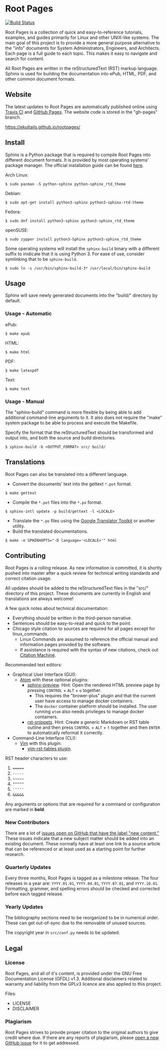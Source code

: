 # Root Pages

[![Build Status](https://travis-ci.org/ekultails/rootpages.svg?branch=master)](https://travis-ci.org/ekultails/rootpages)

Root Pages is a collection of quick and easy-to-reference tutorials, examples, and guides primarily for Linux and other UNIX-like systems. The main goal of this project is to provide a more general purpose alternative to the "info" documents for System Administrators, Engineers, and Architects. Each page is a full guide to each topic. This makes it easy to navigate and search for content.

All Root Pages are written in the reStructuredText (RST) markup language. Sphinx is used for building the documentation into ePub, HTML, PDF, and other common document formats.

## Website

The latest updates to Root Pages are automatically published online using [Travis CI](https://travis-ci.org/) and [GitHub Pages](https://pages.github.com/). The website code is stored in the "gh-pages" branch.

https://ekultails.github.io/rootpages/

## Install

Sphinx is a Python package that is required to compile Root Pages into different document formats. It is provided by most operating systems' package manager. The official installation guide can be found [here](http://www.sphinx-doc.org/en/stable/install.html).

Arch Linux:

```
$ sudo pacman -S python-sphinx python-sphinx_rtd_theme
```

Debian:

```
$ sudo apt-get install python3-sphinx python3-sphinx-rtd-theme
```

Fedora:

```
$ sudo dnf install python3-sphinx python3-sphinx_rtd_theme
```

openSUSE:

```
$ sudo zypper install python3-Sphinx python3-sphinx_rtd_theme
```

Some operating systems will install the `sphinx-build` binary with a different suffix to inidicate that it is using Python 3. For ease of use, consider symlinking that to be `sphinx-build`.

```
$ sudo ln -s /usr/bin/sphinx-build-3* /usr/local/bin/sphinx-build
```

## Usage

Sphinx will save newly generated documents into the "build/" directory by default.

### Usage - Automatic

ePub:
```
$ make epub
```

HTML:
```
$ make html
```

PDF:
```
$ make latexpdf
```

Text:
```
$ make text
```

### Usage - Manual

The "sphinx-build" command is more flexible by being able to add additional command-line arguments to it. It also does not require the "make" system package to be able to process and execute the Makefile.

Specify the format that the reStructuredText should be transformed and output into, and both the source and build directories.

```
$ sphinx-build -b <OUTPUT_FORMAT> src/ build/
```

## Translations

Root Pages can also be translated into a different language.

* Convert the documents' text into the gettext `*.pot` format.

```
$ make gettext
```

* Compile the `*.pot` files into the `*.po` format.

```
$ sphinx-intl update -p build/gettext -l <LOCALE>
```

* Translate the `*.po` files using the [Google Translator Toolkit](http://translate.google.com/toolkit/list?hl=en#translations/active) or another utility.
* Build the translated documentations.

```
$ make -e SPHINXOPTS="-D language='<LOCALE>'" html
```

## Contributing

Root Pages is a rolling release. As new information is committed, it is shortly pushed into master after a quick review for technical writing standards and correct citation usage.

All updates should be added to the reStructuredText files in the "src/" directory of this project. These documents are currently in English and translations are always welcome!

A few quick notes about technical documentation:

* Everything should be written in the third-person narrative.
* Sentences should be easy-to-read and quick to the point.
* Chicago style citation to sources are required for all pages except for linux_commands.
    * Linux Commands are assumed to reference the official manual and information pages provided by the software.
    * If assistance is required with the syntax of new citations, check out [Citation Machine](http://www.citationmachine.net/chicago).

Recommended text editors:

* Graphical User Interface (GUI):
    * [Atom](https://atom.io/) with these optional plugins:
        * [sphinx-preview](https://atom.io/packages/sphinx-preview). Hint: Open the rendered HTML preview page by pressing `CONTROL` + `ALT` + `o` together.
            * This requires the "brower-plus" plugin and that the current user have access to manage docker containers.
            * The ``docker`` container platform should be installed. The user running ``atom`` also needs privileges to manage docker containers.
        * [rst-snippets](https://atom.io/packages/rst-snippets). Hint: Create a generic Markdown or RST table outline and then press `CONTROL` + `ALT` + `t` together and then `ENTER` to automatically reformat it correctly.
* Command-Line Interface (CLI):
    * [Vim](https://github.com/vim/vim) with this plugin:
        * [vim-rst-tables plugin](https://github.com/nvie/vim-rst-tables).

RST header characters to use:

1. `=====`
2. `-----`
3. `~~~~~`
4. `^^^^^`
5. `'''''`
6. `&&&&&`

Any arguments or options that are required for a command or configuration are marked in **bold**.

### New Contributors

There are a lot of [issues open on GitHub that have the label "new content."](https://github.com/ekultails/rootpages/issues?q=is%3Aopen+is%3Aissue+label%3A%22new+content%22) These issues indicate that a new subject matter should be added into an existing document. These normally have at least one link to a source article that can be referenced or at least used as a starting point for further research.

### Quarterly Updates

Every three months, Root Pages is tagged as a milestone release. The four releases in a year are: `YYYY.01.01`, `YYYY.04.01`, `YYYY.07.01`, and `YYYY.10.01`. Formatting, grammer, and spelling errors should be checked and corrected before each tagged release.

### Yearly Updates

The bibliography sections need to be reorganized to be in numerical order. These can get out-of-sync due to the removable of unused sources.

The copyright year in `src/conf.py` needs to be updated.

## Legal

### License

Root Pages, and all of it's content, is provided under the GNU Free Documentation License (GFDL) v1.3. Additional disclaimers related to warranty and liability from the GPLv3 licence are also applied to this project.

Files:

* LICENSE
* DISCLAIMER

### Plagiarism

Root Pages strives to provide proper citation to the original authors to give credit where due. If there are any reports of plagiarism, please [open a new GitHub issue](https://github.com/ekultails/rootpages/issues) for it to get addressed.
